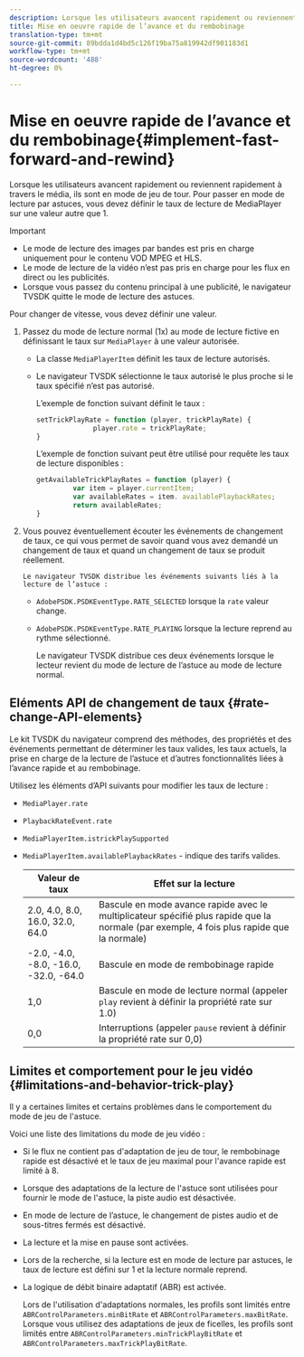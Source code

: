 ```yaml
---
description: Lorsque les utilisateurs avancent rapidement ou reviennent rapidement à travers le média, ils sont en mode de jeu de tour. Pour passer en mode de lecture par astuces, vous devez définir le taux de lecture de MediaPlayer sur une valeur autre que 1.
title: Mise en oeuvre rapide de l’avance et du rembobinage
translation-type: tm+mt
source-git-commit: 89bdda1d4bd5c126f19ba75a819942df901183d1
workflow-type: tm+mt
source-wordcount: '488'
ht-degree: 0%

---
```



# Mise en oeuvre rapide de l’avance et du rembobinage{#implement-fast-forward-and-rewind}

Lorsque les utilisateurs avancent rapidement ou reviennent rapidement à travers le média, ils sont en mode de jeu de tour. Pour passer en mode de lecture par astuces, vous devez définir le taux de lecture de MediaPlayer sur une valeur autre que 1.

>[!IMPORTANT]
>
>* Le mode de lecture des images par bandes est pris en charge uniquement pour le contenu VOD MPEG et HLS.
>* Le mode de lecture de la vidéo n’est pas pris en charge pour les flux en direct ou les publicités.
>* Lorsque vous passez du contenu principal à une publicité, le navigateur TVSDK quitte le mode de lecture des astuces.

>



Pour changer de vitesse, vous devez définir une valeur.

1. Passez du mode de lecture normal (1x) au mode de lecture fictive en définissant le taux sur `MediaPlayer` à une valeur autorisée.

   * La classe `MediaPlayerItem` définit les taux de lecture autorisés.
   * Le navigateur TVSDK sélectionne le taux autorisé le plus proche si le taux spécifié n’est pas autorisé.

      L’exemple de fonction suivant définit le taux :

      ```js
      setTrickPlayRate = function (player, trickPlayRate) { 
                    player.rate = trickPlayRate; 
      }
      ```

      L’exemple de fonction suivant peut être utilisé pour requête les taux de lecture disponibles :

      ```js
      getAvailableTrickPlayRates = function (player) { 
               var item = player.currentItem; 
               var availableRates = item. availablePlaybackRates; 
               return availableRates; 
      } 
      ```

1. Vous pouvez éventuellement écouter les événements de changement de taux, ce qui vous permet de savoir quand vous avez demandé un changement de taux et quand un changement de taux se produit réellement.

       Le navigateur TVSDK distribue les événements suivants liés à la lecture de l’astuce :
   
   * `AdobePSDK.PSDKEventType.RATE_SELECTED` lorsque la  `rate` valeur change.

   * `AdobePSDK.PSDKEventType.RATE_PLAYING` lorsque la lecture reprend au rythme sélectionné.

      Le navigateur TVSDK distribue ces deux événements lorsque le lecteur revient du mode de lecture de l’astuce au mode de lecture normal.

## Eléments API de changement de taux {#rate-change-API-elements}

Le kit TVSDK du navigateur comprend des méthodes, des propriétés et des événements permettant de déterminer les taux valides, les taux actuels, la prise en charge de la lecture de l’astuce et d’autres fonctionnalités liées à l’avance rapide et au rembobinage.

Utilisez les éléments d’API suivants pour modifier les taux de lecture :

* `MediaPlayer.rate`
* `PlaybackRateEvent.rate`
* `MediaPlayerItem.istrickPlaySupported`
* `MediaPlayerItem.availablePlaybackRates` - indique des tarifs valides.

   | Valeur de taux | Effet sur la lecture |
   |---|---|
   | 2.0, 4.0, 8.0, 16.0, 32.0, 64.0 | Bascule en mode avance rapide avec le multiplicateur spécifié plus rapide que la normale (par exemple, 4 fois plus rapide que la normale) |
   | -2.0, -4.0, -8.0, -16.0, -32.0, -64.0 | Bascule en mode de rembobinage rapide |
   | 1,0 | Bascule en mode de lecture normal (appeler `play` revient à définir la propriété rate sur 1.0) |
   | 0,0 | Interruptions (appeler `pause` revient à définir la propriété rate sur 0,0) |

## Limites et comportement pour le jeu vidéo {#limitations-and-behavior-trick-play}

Il y a certaines limites et certains problèmes dans le comportement du mode de jeu de l&#39;astuce.

Voici une liste des limitations du mode de jeu vidéo :

* Si le flux ne contient pas d&#39;adaptation de jeu de tour, le rembobinage rapide est désactivé et le taux de jeu maximal pour l&#39;avance rapide est limité à 8.
* Lorsque des adaptations de la lecture de l&#39;astuce sont utilisées pour fournir le mode de l&#39;astuce, la piste audio est désactivée.
* En mode de lecture de l’astuce, le changement de pistes audio et de sous-titres fermés est désactivé.
* La lecture et la mise en pause sont activées.
* Lors de la recherche, si la lecture est en mode de lecture par astuces, le taux de lecture est défini sur 1 et la lecture normale reprend.
* La logique de débit binaire adaptatif (ABR) est activée.

   Lors de l&#39;utilisation d&#39;adaptations normales, les profils sont limités entre `ABRControlParameters.minBitRate` et `ABRControlParameters.maxBitRate`. Lorsque vous utilisez des adaptations de jeux de ficelles, les profils sont limités entre `ABRControlParameters.minTrickPlayBitRate` et `ABRControlParameters.maxTrickPlayBitRate`.